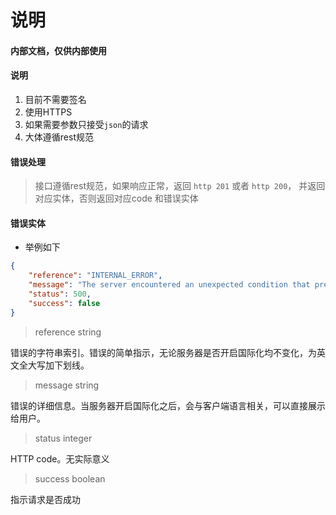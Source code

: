 # 说明

#### 内部文档，仅供内部使用

#### 说明

1. 目前不需要签名
2. 使用HTTPS
3. 如果需要参数只接受```json```的请求
4. 大体遵循rest规范

#### 错误处理

> 接口遵循rest规范，如果响应正常，返回 ```http 201``` 或者 ```http 200```， 并返回对应实体，否则返回对应code 和错误实体

#### 错误实体

* 举例如下

```json
{
    "reference": "INTERNAL_ERROR",
    "message": "The server encountered an unexpected condition that prevented it from fulfilling the request",
    "status": 500,
    "success": false
}
```

> reference string

错误的字符串索引。错误的简单指示，无论服务器是否开启国际化均不变化，为英文全大写加下划线。

> message string

错误的详细信息。当服务器开启国际化之后，会与客户端语言相关，可以直接展示给用户。

> status integer

HTTP code。无实际意义

> success boolean

指示请求是否成功
